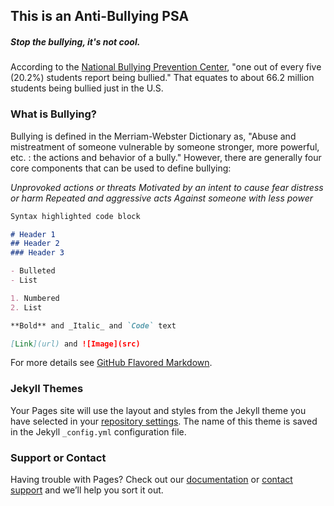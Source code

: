 ## This is an Anti-Bullying PSA
<h5>Stop the bullying, it's not cool.</h5>

According to the [National Bullying Prevention Center](https://www.pacer.org/bullying/resources/stats.asp), "one out of every five (20.2%) students report being bullied." That equates to about 66.2 million students being bullied just in the U.S.

### What is Bullying?

Bullying is defined in the Merriam-Webster Dictionary as, "Abuse and mistreatment of someone vulnerable by someone stronger, more powerful, etc. : the actions and behavior of a bully." However, there are generally four core components that can be used to define bullying:

  *Unprovoked actions or threats*
  *Motivated by an intent to cause fear distress or harm*
  *Repeated and aggressive acts*
  *Against someone with less power*


```markdown
Syntax highlighted code block

# Header 1
## Header 2
### Header 3

- Bulleted
- List

1. Numbered
2. List

**Bold** and _Italic_ and `Code` text

[Link](url) and ![Image](src)
```

For more details see [GitHub Flavored Markdown](https://guides.github.com/features/mastering-markdown/).

### Jekyll Themes

Your Pages site will use the layout and styles from the Jekyll theme you have selected in your [repository settings](https://github.com/johnwilkesboothabelincoln/Anti-Bullying-PSA/settings). The name of this theme is saved in the Jekyll `_config.yml` configuration file.

### Support or Contact

Having trouble with Pages? Check out our [documentation](https://docs.github.com/categories/github-pages-basics/) or [contact support](https://github.com/contact) and we’ll help you sort it out.
